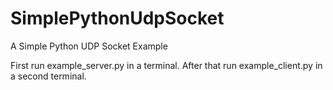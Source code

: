 # SimplePythonUdpSocket
A Simple Python UDP Socket Example

First run example_server.py in a terminal.
After that run example_client.py in a second terminal.
